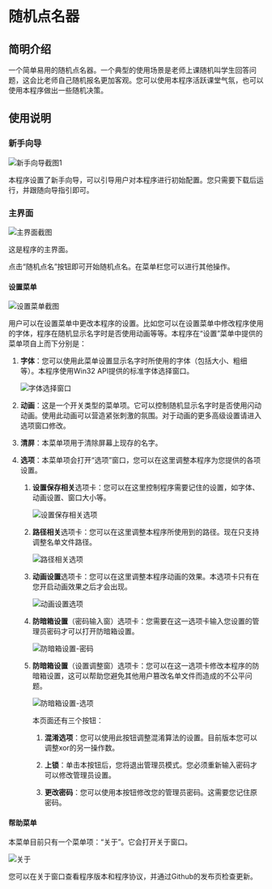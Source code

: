 # 随机点名器

## 简明介绍

一个简单易用的随机点名器。一个典型的使用场景是老师上课随机叫学生回答问题，这会比老师自己随机报名更加客观。您可以使用本程序活跃课堂气氛，也可以使用本程序做出一些随机决策。

## 使用说明

### 新手向导

![新手向导截图1](./截图/新手向导1.PNG)

本程序设置了新手向导，可以引导用户对本程序进行初始配置。您只需要下载后运行，并跟随向导指引即可。

### 主界面

![主界面截图](./截图/主界面.PNG)

这是程序的主界面。

点击“随机点名”按钮即可开始随机点名。在菜单栏您可以进行其他操作。

#### 设置菜单

![设置菜单截图](./截图/设置菜单.PNG)

用户可以在设置菜单中更改本程序的设置。比如您可以在设置菜单中修改程序使用的字体，程序在随机显示名字时是否使用动画等等。本程序在“设置”菜单中提供的菜单项自上而下分别是：

1. **字体**：您可以使用此菜单设置显示名字时所使用的字体（包括大小、粗细等）。本程序使用Win32 API提供的标准字体选择窗口。

    ![字体选择窗口](./截图/字体.PNG)

2. **动画**：这是一个开关类型的菜单项。它可以控制随机显示名字时是否使用闪动动画。使用此动画可以营造紧张刺激的氛围。对于动画的更多高级设置请进入选项窗口修改。

3. **清屏**：本菜单项用于清除屏幕上现存的名字。

4. **选项**：本菜单项会打开“选项”窗口，您可以在这里调整本程序为您提供的各项设置。

    1. **设置保存相关**选项卡：您可以在这里控制程序需要记住的设置，如字体、动画设置、窗口大小等。

        ![设置保存相关选项](./截图/设置保存相关选项.PNG)

    2. **路径相关**选项卡：您可以在这里调整本程序所使用到的路径。现在只支持调整名单文件路径。

        ![路径相关选项](./截图/路径相关选项.PNG)

    3. **动画设置**选项卡：您可以在这里调整本程序动画的效果。本选项卡只有在您开启动画效果之后才会出现。

        ![动画设置选项](./截图/动画设置选项.PNG)

    4. **防暗箱设置**（密码输入窗）选项卡：您需要在这一选项卡输入您设置的管理员密码才可以打开防暗箱设置。

        ![防暗箱设置-密码](./截图/防暗箱设置-密码.PNG)

    5. **防暗箱设置**（设置调整窗）选项卡：您可以在这一选项卡修改本程序的防暗箱设置，这可以帮助您避免其他用户篡改名单文件而造成的不公平问题。

        ![防暗箱设置-选项](./截图/防暗箱设置-选项.PNG)

        本页面还有三个按钮：

        1. **混淆选项**：您可以使用此按钮调整混淆算法的设置。目前版本您可以调整xor的另一操作数。

        2. **上锁**：单击本按钮后，您将退出管理员模式。您必须重新输入密码才可以修改管理员设置。

        3. **更改密码**：您可以使用本按钮修改您的管理员密码。这需要您记住原密码。

#### 帮助菜单

本菜单目前只有一个菜单项：“关于”。它会打开关于窗口。

![关于](./截图/关于.PNG)

您可以在关于窗口查看程序版本和程序协议，并通过Github的发布页检查更新。